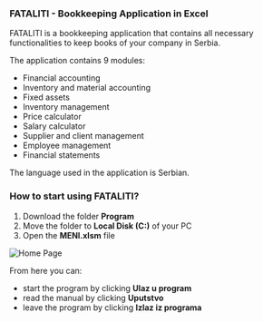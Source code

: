 ### FATALITI - Bookkeeping Application in Excel

FATALITI is a bookkeeping application that contains all necessary functionalities to keep books of your company in Serbia.

The application contains 9 modules:

- Financial accounting
- Inventory and material accounting
- Fixed assets
- Inventory management
- Price calculator
- Salary calculator
- Supplier and client management
- Employee management
- Financial statements

The language used in the application is Serbian.

### How to start using FATALITI?

1. Download the folder **Program**
2. Move the folder to **Local Disk (C:)** of your PC
3. Open the **MENI.xlsm** file

![Home Page](https://i.postimg.cc/6p73Gy3W/fataliti.png)

From here you can:

- start the program by clicking **Ulaz u program**
- read the manual by clicking **Uputstvo**
- leave the program by clicking **Izlaz iz programa**
